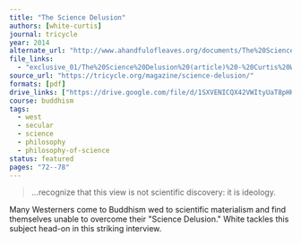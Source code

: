 ```yaml
---
title: "The Science Delusion"
authors: [white-curtis]
journal: tricycle
year: 2014
alternate_url: "http://www.ahandfulofleaves.org/documents/The%20Science%20Delusion_White_Heuman_Tricycle_23_3.pdf"
file_links:
  - "exclusive_01/The%20Science%20Delusion%20(article)%20-%20Curtis%20White.pdf"
source_url: "https://tricycle.org/magazine/science-delusion/"
formats: [pdf]
drive_links: ["https://drive.google.com/file/d/1SXVENICQX42VWItyUaT8pHKhq5N27uD5/view?usp=drivesdk"]
course: buddhism
tags:
  - west
  - secular
  - science
  - philosophy
  - philosophy-of-science
status: featured
pages: "72--78"
---
```


> ...recognize that this view is not scientific discovery: it is ideology.

Many Westerners come to Buddhism wed to scientific materialism and find themselves unable to overcome their "Science Delusion." White tackles this subject head-on in this striking interview.
